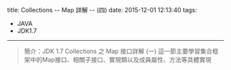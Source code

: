 title: Collections -- Map 詳解 -- (四) 
date: 2015-12-01 12:13:40
tags: 
- JAVA
- JDK1.7
---
> 簡介：JDK 1.7 Collections 之 Map 接口詳解 (一) 
> 這一節主要學習集合框架中的Map接口、相關子接口、實現類以及成員屬性、方法等具體實現

<!--more-->  
